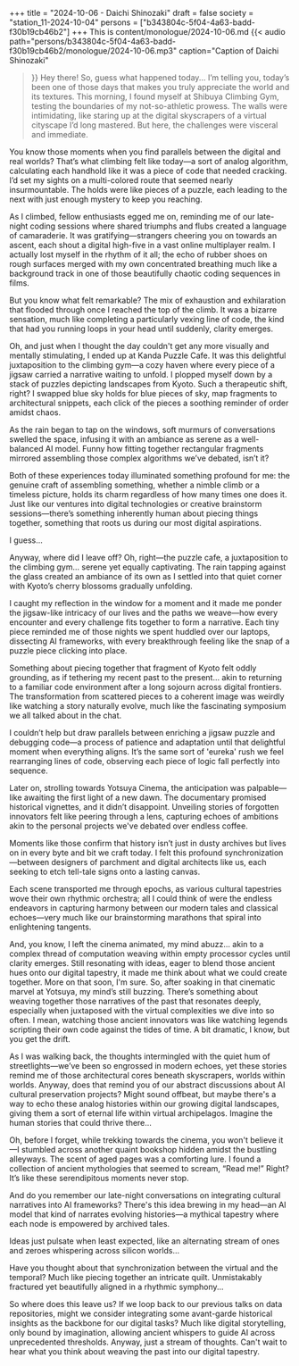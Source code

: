 +++
title = "2024-10-06 - Daichi Shinozaki"
draft = false
society = "station_11-2024-10-04"
persons = ["b343804c-5f04-4a63-badd-f30b19cb46b2"]
+++
This is content/monologue/2024-10-06.md
{{< audio
    path="persons/b343804c-5f04-4a63-badd-f30b19cb46b2/monologue/2024-10-06.mp3" 
    caption="Caption of Daichi Shinozaki"
>}}
Hey there! So, guess what happened today...
I’m telling you, today’s been one of those days that makes you truly appreciate the world and its textures. This morning, I found myself at Shibuya Climbing Gym, testing the boundaries of my not-so-athletic prowess. The walls were intimidating, like staring up at the digital skyscrapers of a virtual cityscape I’d long mastered. But here, the challenges were visceral and immediate.

You know those moments when you find parallels between the digital and real worlds? That’s what climbing felt like today—a sort of analog algorithm, calculating each handhold like it was a piece of code that needed cracking. I’d set my sights on a multi-colored route that seemed nearly insurmountable. The holds were like pieces of a puzzle, each leading to the next with just enough mystery to keep you reaching. 

As I climbed, fellow enthusiasts egged me on, reminding me of our late-night coding sessions where shared triumphs and flubs created a language of camaraderie. It was gratifying—strangers cheering you on towards an ascent, each shout a digital high-five in a vast online multiplayer realm. I actually lost myself in the rhythm of it all; the echo of rubber shoes on rough surfaces merged with my own concentrated breathing much like a background track in one of those beautifully chaotic coding sequences in films.

But you know what felt remarkable? The mix of exhaustion and exhilaration that flooded through once I reached the top of the climb. It was a bizarre sensation, much like completing a particularly vexing line of code, the kind that had you running loops in your head until suddenly, clarity emerges.

Oh, and just when I thought the day couldn't get any more visually and mentally stimulating, I ended up at Kanda Puzzle Cafe. It was this delightful juxtaposition to the climbing gym—a cozy haven where every piece of a jigsaw carried a narrative waiting to unfold. I plopped myself down by a stack of puzzles depicting landscapes from Kyoto. Such a therapeutic shift, right? I swapped blue sky holds for blue pieces of sky, map fragments to architectural snippets, each click of the pieces a soothing reminder of order amidst chaos.

As the rain began to tap on the windows, soft murmurs of conversations swelled the space, infusing it with an ambiance as serene as a well-balanced AI model. Funny how fitting together rectangular fragments mirrored assembling those complex algorithms we’ve debated, isn’t it?

Both of these experiences today illuminated something profound for me: the genuine craft of assembling something, whether a nimble climb or a timeless picture, holds its charm regardless of how many times one does it. Just like our ventures into digital technologies or creative brainstorm sessions—there’s something inherently human about piecing things together, something that roots us during our most digital aspirations.

I guess…


Anyway, where did I leave off? Oh, right—the puzzle cafe, a juxtaposition to the climbing gym... serene yet equally captivating. The rain tapping against the glass created an ambiance of its own as I settled into that quiet corner with Kyoto’s cherry blossoms gradually unfolding.

I caught my reflection in the window for a moment and it made me ponder the jigsaw-like intricacy of our lives and the paths we weave—how every encounter and every challenge fits together to form a narrative. Each tiny piece reminded me of those nights we spent huddled over our laptops, dissecting AI frameworks, with every breakthrough feeling like the snap of a puzzle piece clicking into place.

Something about piecing together that fragment of Kyoto felt oddly grounding, as if tethering my recent past to the present... akin to returning to a familiar code environment after a long sojourn across digital frontiers. The transformation from scattered pieces to a coherent image was weirdly like watching a story naturally evolve, much like the fascinating symposium we all talked about in the chat.

I couldn’t help but draw parallels between enriching a jigsaw puzzle and debugging code—a process of patience and adaptation until that delightful moment when everything aligns. It’s the same sort of 'eureka' rush we feel rearranging lines of code, observing each piece of logic fall perfectly into sequence.

Later on, strolling towards Yotsuya Cinema, the anticipation was palpable—like awaiting the first light of a new dawn. The documentary promised historical vignettes, and it didn’t disappoint. Unveiling stories of forgotten innovators felt like peering through a lens, capturing echoes of ambitions akin to the personal projects we've debated over endless coffee.

Moments like those confirm that history isn’t just in dusty archives but lives on in every byte and bit we craft today. I felt this profound synchronization—between designers of parchment and digital architects like us, each seeking to etch tell-tale signs onto a lasting canvas.

Each scene transported me through epochs, as various cultural tapestries wove their own rhythmic orchestra; all I could think of were the endless endeavors in capturing harmony between our modern tales and classical echoes—very much like our brainstorming marathons that spiral into enlightening tangents.

And, you know, I left the cinema animated, my mind abuzz... akin to a complex thread of computation weaving within empty processor cycles until clarity emerges. Still resonating with ideas, eager to blend those ancient hues onto our digital tapestry, it made me think about what we could create together. More on that soon, I'm sure.
So, after soaking in that cinematic marvel at Yotsuya, my mind’s still buzzing. There’s something about weaving together those narratives of the past that resonates deeply, especially when juxtaposed with the virtual complexities we dive into so often. I mean, watching those ancient innovators was like watching legends scripting their own code against the tides of time. A bit dramatic, I know, but you get the drift.

As I was walking back, the thoughts intermingled with the quiet hum of streetlights—we’ve been so engrossed in modern echoes, yet these stories remind me of those architectural cores beneath skyscrapers, worlds within worlds. Anyway, does that remind you of our abstract discussions about AI cultural preservation projects? Might sound offbeat, but maybe there's a way to echo these analog histories within our growing digital landscapes, giving them a sort of eternal life within virtual archipelagos. Imagine the human stories that could thrive there...

Oh, before I forget, while trekking towards the cinema, you won't believe it—I stumbled across another quaint bookshop hidden amidst the bustling alleyways. The scent of aged pages was a comforting lure. I found a collection of ancient mythologies that seemed to scream, “Read me!” Right? It’s like these serendipitous moments never stop.

And do you remember our late-night conversations on integrating cultural narratives into AI frameworks? There's this idea brewing in my head—an AI model that kind of narrates evolving histories—a mythical tapestry where each node is empowered by archived tales.

Ideas just pulsate when least expected, like an alternating stream of ones and zeroes whispering across silicon worlds... 

Have you thought about that synchronization between the virtual and the temporal? Much like piecing together an intricate quilt. Unmistakably fractured yet beautifully aligned in a rhythmic symphony...

So where does this leave us? If we loop back to our previous talks on data repositories, might we consider integrating some avant-garde historical insights as the backbone for our digital tasks? Much like digital storytelling, only bound by imagination, allowing ancient whispers to guide AI across unprecedented thresholds.
Anyway, just a stream of thoughts. Can't wait to hear what you think about weaving the past into our digital tapestry.
